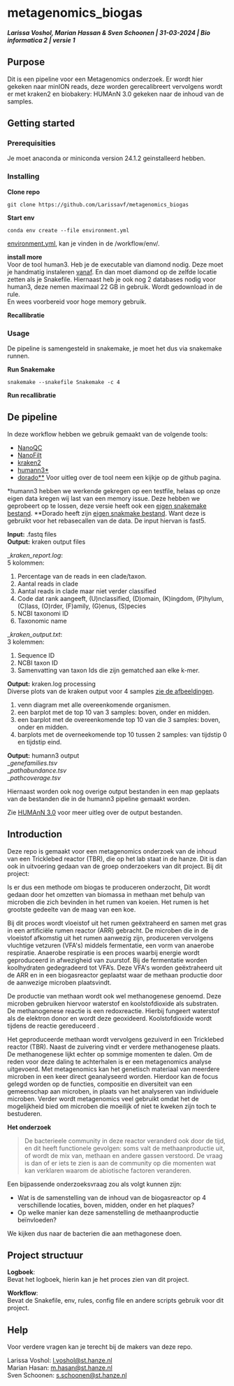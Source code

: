 # metagenomics_biogas
##### Larissa Voshol, Marian Hassan & Sven Schoonen | 31-03-2024 | Bio informatica 2 | versie 1

## Purpose  
Dit is een pipeline voor een Metagenomics onderzoek. Er wordt hier gekeken naar minION reads, deze worden gerecalibreert vervolgens wordt er met kraken2 en biobakery: HUMAnN 3.0 gekeken naar de inhoud van de samples.

## Getting started

### Prerequisities  
Je moet anaconda or miniconda version 24.1.2 geinstalleerd hebben.

### Installing  
__Clone repo__  

    git clone https://github.com/Larissavf/metagenomics_biogas

  
__Start env__   

    conda env create --file environment.yml
   
[environment.yml](workflow/env/environment.yml), kan je vinden in de /workflow/env/.    

__install more__  
Voor de tool human3. Heb je de executable van diamond nodig. 
Deze moet je handmatig instaleren [vanaf](https://github.com/bbuchfink/diamond/releases/tag/v2.0.15). En dan moet diamond op de zelfde locatie zetten als je Snakefile.
Hiernaast heb je ook nog 2 databases nodig voor human3, deze nemen maximaal 22 GB in gebruik. Wordt gedownload in de rule.       
En wees voorbereid voor hoge memory gebruik.  

__Recallibratie__
  

### Usage    
De pipeline is samengesteld in snakemake, je moet het dus via snakemake runnen.  
  
__Run Snakemake__  

    snakemake --snakefile Snakemake -c 4  

__Run recallibratie__
  
## De pipeline 
  
In deze workflow hebben we gebruik gemaakt van de volgende tools:  
- [NanoQC](https://github.com/wdecoster/nanoQC)  
- [NanoFilt](https://github.com/wdecoster/nanofilt)  
- [kraken2](https://github.com/DerrickWood/kraken2)  
- [humann3*](https://github.com/biobakery/humann)  
- [dorado**](https://github.com/nanoporetech/dorado)
Voor uitleg over de tool neem een kijkje op de github pagina.  
  
*humann3 hebben we werkende gekregen op een testfile, helaas op onze eigen data kregen wij last van een memory issue. Deze hebben we geprobeert op te lossen, deze versie heeft ook een [eigen snakemake bestand](workflow/rules).
**Dorado heeft zijn [eigen snakmake bestand](workflow/rules). Want deze is gebruikt voor het rebasecallen van de data. De input hiervan is fast5.    
  
__Input:__ .fastq files  
__Output:__ kraken output files   
  
__kraken_report.log_:  
5 kolommen:  
1. Percentage van de reads in een clade/taxon.  
2. Aantal reads in clade  
3. Aantal reads in clade maar niet verder classified  
4. Code dat rank aangeeft, (U)nclassified, (D)omain, (K)ingdom, (P)hylum, (C)lass, (O)rder, (F)amily, (G)enus, (S)pecies  
5. NCBI taxonomi ID  
6. Taxonomic name
      
__kraken_output.txt_:  
3 kolemmen:  
1. Sequence ID  
2. NCBI taxon ID  
3. Samenvatting van taxon Ids die zijn gematched aan elke k-mer.  
  
__Output:__ kraken.log processing  
Diverse plots van de kraken output voor 4 samples [zie de afbeeldingen](pic).  
1.  venn diagram met alle overeenkomende organismen.  
2. een barplot met de top 10 van 3 samples: boven, onder en midden.    
3. een barplot met de overeenkomende top 10 van die 3 samples: boven, onder en midden.  
4. barplots met de overneekomende top 10 tussen 2 samples: van tijdstip 0 en tijdstip eind.  
  
__Output:__ humann3 output  
__genefamilies.tsv_  
__pathabundance.tsv_  
__pathcoverage.tsv_  
  
Hiernaast worden ook nog overige output bestanden in een map geplaats van de bestanden die in de humann3 pipeline gemaakt worden.  
  
Zie [HUMAnN 3.0](https://github.com/biobakery/humann?tab=readme-ov-file#output-files) voor meer uitleg over de output bestanden.  
  
## Introduction  
Deze repo is gemaakt voor een metagenomics onderzoek van de inhoud van een Tricklebed reactor (TBR), die op het lab staat in de hanze. Dit is dan ook in uitvoering gedaan van de groep onderzoekers van dit project. Bij dit project:  
  
Is er dus een methode om biogas te produceren onderzocht, Dit wordt gedaan door het omzetten van biomassa in methaan met behulp van microben die zich bevinden in het rumen van koeien. Het rumen is het grootste gedeelte van de maag van een koe.    
  
Bij dit proces wordt vloeistof uit het rumen geëxtraheerd en samen met gras in een artificiële rumen reactor (ARR) gebracht. De microben die in de vloeistof afkomstig uit het rumen aanwezig zijn, produceren vervolgens vluchtige vetzuren (VFA's) middels fermentatie, een vorm van anaerobe respiratie. Anaerobe respiratie is een proces waarbij energie wordt geproduceerd in afwezigheid van zuurstof. Bij de fermentatie worden koolhydraten gedegradeerd tot VFA’s. ​Deze VFA's worden geëxtraheerd uit de ARR en in een biogasreactor geplaatst waar de methaan productie door de aanwezige microben plaatsvindt​.    
  
De productie van methaan wordt ook wel methanogenese genoemd. Deze microben gebruiken hiervoor waterstof en koolstofdioxide als substraten. De methanogenese reactie is een redoxreactie. Hierbij fungeert waterstof als de elektron donor en wordt deze geoxideerd. Koolstofdioxide wordt tijdens de reactie gereduceerd .   
  
Het geproduceerde methaan wordt vervolgens gezuiverd in een Tricklebed reactor (TBR). Naast de zuivering vindt er verdere methanogenese plaats. De methanogenese lijkt echter op sommige momenten te dalen​. Om de reden voor deze daling te achterhalen is er een metagenomics analyse uitgevoerd. Met metagenomics kan het genetisch materiaal van meerdere microben in een keer direct geanalyseerd worden. Hierdoor kan de focus gelegd worden op de functies, compositie en diversiteit van een gemeenschap aan microben, in plaats van het analyseren van individuele microben. Verder wordt metagenomics veel gebruikt omdat het de mogelijkheid bied om microben die moeilijk of niet te kweken zijn toch te bestuderen​.    

__Het onderzoek__   

> De bacterieele community in deze reactor veranderd ook door de tijd, en dit heeft functionele gevolgen: soms valt de methaanproductie uit, of wordt de mix van, methaan en andere gassen verstoord. De vraag is dan of er iets te zien is aan de community op die momenten wat kan verklaren waarom de abiotische factoren veranderen.

Een bijpassende onderzoeksvraag zou als volgt kunnen zijn:

- ﻿﻿Wat is de samenstelling van de inhoud van de biogasreactor op 4 verschillende locaties, boven, midden, onder en het plaques?
- ﻿﻿Op welke manier kan deze samenstelling de methaanproductie beïnvloeden?

We kijken dus naar de bacterien die aan methagonese doen.
  
## Project structuur
__Logboek__:  
Bevat het logboek, hierin kan je het proces zien van dit project.  

__Workflow__:  
Bevat de Snakefile, env, rules, config file en andere scripts gebruik voor dit project.  

## Help  
Voor verdere vragen kan je terecht bij de makers van deze repo.

Larissa Voshol: l.voshol@st.hanze.nl  
Marian Hasan: m.hasan@st.hanze.nl  
Sven Schoonen: s.schoonen@st.hanze.nl
